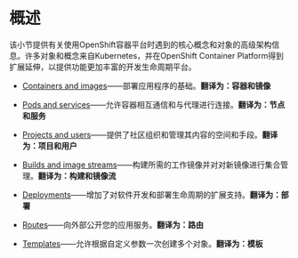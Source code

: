 # 概述

该小节提供有关使用OpenShift容器平台时遇到的核心概念和对象的高级架构信息。许多对象和概念来自Kubernetes，并在OpenShift Container Platform得到扩展延伸，以提供功能更加丰富的开发生命周期平台。

* [Containers and images](https://docs.openshift.com/container-platform/3.6/architecture/core_concepts/containers_and_images.html#architecture-core-concepts-containers-and-images)——部署应用程序的基础。**翻译为：容器和镜像**

* [Pods and services](https://docs.openshift.com/container-platform/3.6/architecture/core_concepts/pods_and_services.html#architecture-core-concepts-pods-and-services)——允许容器相互通信和与代理进行连接。**翻译为：节点和服务**

* [Projects and users](https://docs.openshift.com/container-platform/3.6/architecture/core_concepts/projects_and_users.html#architecture-core-concepts-projects-and-users)——提供了社区组织和管理其内容的空间和手段。**翻译为：项目和用户**

* [Builds and image streams](https://docs.openshift.com/container-platform/3.6/architecture/core_concepts/builds_and_image_streams.html#architecture-core-concepts-builds-and-image-streams)——构建所需的工作镜像并对对新镜像进行集合管理。**翻译为：构建和镜像流**

* [Deployments](https://docs.openshift.com/container-platform/3.6/architecture/core_concepts/deployments.html#architecture-core-concepts-deployments)——增加了对软件开发和部署生命周期的扩展支持。**翻译为：部署**

* [Routes](https://docs.openshift.com/container-platform/3.6/architecture/core_concepts/routes.html#architecture-core-concepts-routes)——向外部公开您的应用服务。**翻译为：路由**

* [Templates](https://docs.openshift.com/container-platform/3.6/architecture/core_concepts/templates.html#architecture-core-concepts-templates)——允许根据自定义参数一次创建多个对象。**翻译为：模板**



